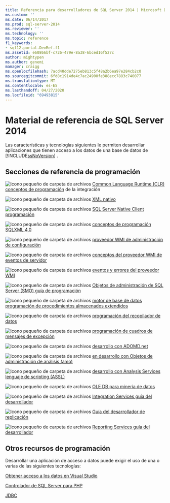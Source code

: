 ```yaml
---
title: Referencia para desarrolladores de SQL Server 2014 | Microsoft Docs
ms.custom: ''
ms.date: 06/14/2017
ms.prod: sql-server-2014
ms.reviewer: ''
ms.technology: ''
ms.topic: reference
f1_keywords:
- sql12.portal.DevRef.f1
ms.assetid: e60866bf-c726-479e-8a38-6bced16f527c
author: mightypen
ms.author: genemi
manager: craigg
ms.openlocfilehash: 7acd40dde7275eb813c5f48a2b6ea97e284cb2c0
ms.sourcegitcommit: 6fd8c1914de4c7ac24900fe388ecc7883c740077
ms.translationtype: MT
ms.contentlocale: es-ES
ms.lasthandoff: 04/27/2020
ms.locfileid: "69493815"
---
```

# <a name="developer-reference-for-sql-server-2014"></a>Material de referencia de SQL Server 2014

  Las características y tecnologías siguientes le permiten desarrollar aplicaciones que tienen acceso a los datos de una base de datos de [!INCLUDE[ssNoVersion](../includes/ssnoversion-md.md)] .  
  
## <a name="programming-reference-sections"></a>Secciones de referencia de programación  

 ![Icono pequeño de carpeta de archivos](../integration-services/media/filefolder-small.gif "Icono pequeño de carpeta de archivos") [Common Language Runtime &#40;CLR&#41; conceptos de programación](../relational-databases/clr-integration/common-language-runtime-clr-integration-programming-concepts.md) de la integración  
  
 ![Icono pequeño de carpeta de archivos](../integration-services/media/filefolder-small.gif "Icono pequeño de carpeta de archivos") [XML nativo](https://technet.microsoft.com/library/ms191274.aspx)  
  
 ![Icono pequeño de carpeta de archivos](../integration-services/media/filefolder-small.gif "Icono pequeño de carpeta de archivos") [SQL Server Native Client programación](../relational-databases/native-client/sql-server-native-client-programming.md)  
  
 ![Icono pequeño de carpeta de archivos](../integration-services/media/filefolder-small.gif "Icono pequeño de carpeta de archivos") [conceptos de programación SQLXML 4,0](../relational-databases/sqlxml/sqlxml-4-0-programming-concepts.md)  
  
 ![Icono pequeño de carpeta de archivos](../integration-services/media/filefolder-small.gif "Icono pequeño de carpeta de archivos") [proveedor WMI de administración de configuración](../relational-databases/wmi-provider-configuration/wmi-provider-for-configuration-management.md)  
  
 ![Icono pequeño de carpeta de archivos](../integration-services/media/filefolder-small.gif "Icono pequeño de carpeta de archivos") [conceptos del proveedor WMI de eventos de servidor](../relational-databases/wmi-provider-server-events/wmi-provider-for-server-events-concepts.md)  
  
 ![Icono pequeño de carpeta de archivos](../integration-services/media/filefolder-small.gif "Icono pequeño de carpeta de archivos") [eventos y errores del proveedor WMI](../relational-databases/native-client-ole-db-errors/errors.md)  
  
 ![Icono pequeño de carpeta de archivos](../integration-services/media/filefolder-small.gif "Icono pequeño de carpeta de archivos") [Objetos de administración de SQL Server &#40;SMO&#41; guía de programación](../relational-databases/server-management-objects-smo/sql-server-management-objects-smo-programming-guide.md)  
  
 ![Icono pequeño de carpeta de archivos](../integration-services/media/filefolder-small.gif "Icono pequeño de carpeta de archivos") [motor de base de datos programación de procedimientos almacenados extendidos](../relational-databases/database-engine-extended-stored-procedure-programming.md)  
  
 ![Icono pequeño de carpeta de archivos](../integration-services/media/filefolder-small.gif "Icono pequeño de carpeta de archivos") [programación del recopilador de datos](../database-engine/dev-guide/data-collector-programming.md)  
  
 ![Icono pequeño de carpeta de archivos](../integration-services/media/filefolder-small.gif "Icono pequeño de carpeta de archivos") [programación de cuadros de mensajes de excepción](../database-engine/dev-guide/exception-message-box-programming.md)  
  
 ![Icono pequeño de carpeta de archivos](../integration-services/media/filefolder-small.gif "Icono pequeño de carpeta de archivos") [desarrollo con ADOMD.net](https://docs.microsoft.com/bi-reference/adomd/developing-with-adomd-net)  
  
 ![Icono pequeño de carpeta de archivos](../integration-services/media/filefolder-small.gif "Icono pequeño de carpeta de archivos") [en desarrollo con Objetos de administración de análisis &#40;amo&#41;](https://docs.microsoft.com/bi-reference/amo/developing-with-analysis-management-objects-amo)  
  
 ![Icono pequeño de carpeta de archivos](../integration-services/media/filefolder-small.gif "Icono pequeño de carpeta de archivos") [desarrollo con Analysis Services lenguaje de scripting &#40;ASSL&#41;](https://docs.microsoft.com/analysis-services/multidimensional-models/scripting-language-assl/developing-with-analysis-services-scripting-language-assl)  
  
 ![Icono pequeño de carpeta de archivos](../integration-services/media/filefolder-small.gif "Icono pequeño de carpeta de archivos") [OLE DB para minería de datos](https://docs.microsoft.com/sql/analysis-services/dev-guide/ole-db-for-data-mining?view=sql-server-2014)  
  
 ![Icono pequeño de carpeta de archivos](../integration-services/media/filefolder-small.gif "Icono pequeño de carpeta de archivos") [Integration Services guía del desarrollador](../integration-services/integration-services-developer-documentation.md)  
  
 ![Icono pequeño de carpeta de archivos](../integration-services/media/filefolder-small.gif "Icono pequeño de carpeta de archivos") [Guía del desarrollador de replicación](../relational-databases/replication/concepts/replication-developer-documentation.md)  
  
 ![Icono pequeño de carpeta de archivos](../integration-services/media/filefolder-small.gif "Icono pequeño de carpeta de archivos") [Reporting Services guía del desarrollador](../reporting-services/reporting-services-features-and-tasks-ssrs.md)  
  
## <a name="other-programming-resources"></a>Otros recursos de programación  

 Desarrollar una aplicación de acceso a datos puede exigir el uso de una o varias de las siguientes tecnologías:  
  
 [Obtener acceso a los datos en Visual Studio](https://go.microsoft.com/fwlink/?LinkId=129902)  
  
 [Controlador de SQL Server para PHP](https://go.microsoft.com/fwlink/?LinkID=119889)  
  
 [JDBC](https://go.microsoft.com/fwlink/?LinkId=129903)  
  
  
